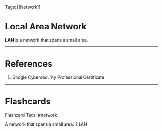 Tags: [[Network]]
# Local Area Network

**LAN** is a network that spans a small area.

---
# References

1. Google Cybersecurity Professional Certificate

---
# Flashcards

Flashcard Tags: #network 

A network that spans a small area.
?
LAN
<!--SR:!2024-05-03,4,270-->